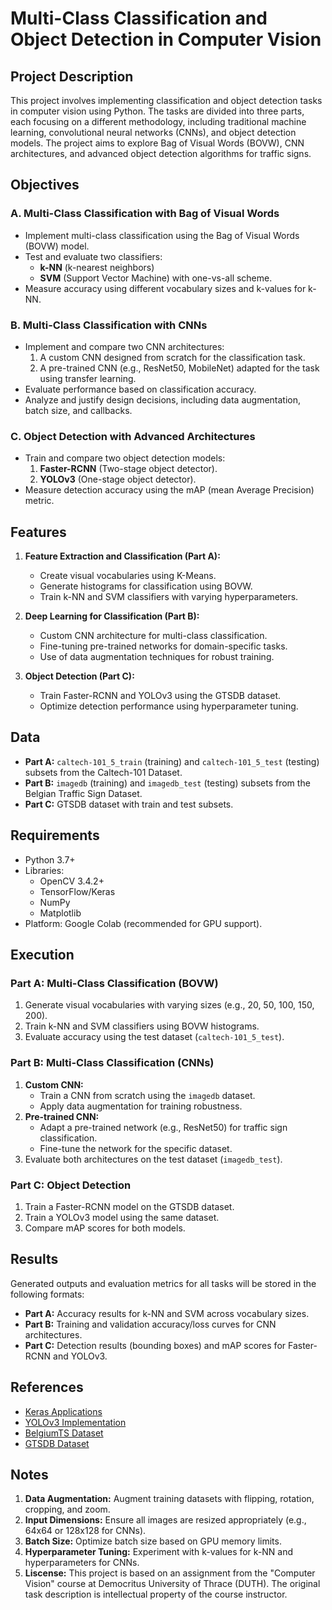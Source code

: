 # Multi-Class Classification and Object Detection in Computer Vision

## Project Description
This project involves implementing classification and object detection tasks in computer vision using Python. The tasks are divided into three parts, each focusing on a different methodology, including traditional machine learning, convolutional neural networks (CNNs), and object detection models. The project aims to explore Bag of Visual Words (BOVW), CNN architectures, and advanced object detection algorithms for traffic signs.

## Objectives
### **A. Multi-Class Classification with Bag of Visual Words**
- Implement multi-class classification using the Bag of Visual Words (BOVW) model.
- Test and evaluate two classifiers:
  - **k-NN** (k-nearest neighbors)
  - **SVM** (Support Vector Machine) with one-vs-all scheme.
- Measure accuracy using different vocabulary sizes and k-values for k-NN.

### **B. Multi-Class Classification with CNNs**
- Implement and compare two CNN architectures:
  1. A custom CNN designed from scratch for the classification task.
  2. A pre-trained CNN (e.g., ResNet50, MobileNet) adapted for the task using transfer learning.
- Evaluate performance based on classification accuracy.
- Analyze and justify design decisions, including data augmentation, batch size, and callbacks.

### **C. Object Detection with Advanced Architectures**
- Train and compare two object detection models:
  1. **Faster-RCNN** (Two-stage object detector).
  2. **YOLOv3** (One-stage object detector).
- Measure detection accuracy using the mAP (mean Average Precision) metric.

## Features
1. **Feature Extraction and Classification (Part A):**
   - Create visual vocabularies using K-Means.
   - Generate histograms for classification using BOVW.
   - Train k-NN and SVM classifiers with varying hyperparameters.

2. **Deep Learning for Classification (Part B):**
   - Custom CNN architecture for multi-class classification.
   - Fine-tuning pre-trained networks for domain-specific tasks.
   - Use of data augmentation techniques for robust training.

3. **Object Detection (Part C):**
   - Train Faster-RCNN and YOLOv3 using the GTSDB dataset.
   - Optimize detection performance using hyperparameter tuning.

## Data
- **Part A:** `caltech-101_5_train` (training) and `caltech-101_5_test` (testing) subsets from the Caltech-101 Dataset.
- **Part B:** `imagedb` (training) and `imagedb_test` (testing) subsets from the Belgian Traffic Sign Dataset.
- **Part C:** GTSDB dataset with train and test subsets.

## Requirements
- Python 3.7+
- Libraries:
  - OpenCV 3.4.2+
  - TensorFlow/Keras
  - NumPy
  - Matplotlib
- Platform: Google Colab (recommended for GPU support).

## Execution
### Part A: Multi-Class Classification (BOVW)
1. Generate visual vocabularies with varying sizes (e.g., 20, 50, 100, 150, 200).
2. Train k-NN and SVM classifiers using BOVW histograms.
3. Evaluate accuracy using the test dataset (`caltech-101_5_test`).

### Part B: Multi-Class Classification (CNNs)
1. **Custom CNN:**
   - Train a CNN from scratch using the `imagedb` dataset.
   - Apply data augmentation for training robustness.
2. **Pre-trained CNN:**
   - Adapt a pre-trained network (e.g., ResNet50) for traffic sign classification.
   - Fine-tune the network for the specific dataset.
3. Evaluate both architectures on the test dataset (`imagedb_test`).

### Part C: Object Detection
1. Train a Faster-RCNN model on the GTSDB dataset.
2. Train a YOLOv3 model using the same dataset.
3. Compare mAP scores for both models.

## Results
Generated outputs and evaluation metrics for all tasks will be stored in the following formats:
- **Part A:** Accuracy results for k-NN and SVM across vocabulary sizes.
- **Part B:** Training and validation accuracy/loss curves for CNN architectures.
- **Part C:** Detection results (bounding boxes) and mAP scores for Faster-RCNN and YOLOv3.

## References
- [Keras Applications](https://keras.io/api/applications/)
- [YOLOv3 Implementation](https://github.com/ultralytics/yolov3)
- [BelgiumTS Dataset](https://btsd.ethz.ch/shareddata/)
- [GTSDB Dataset](https://sid.erda.dk/public/archives/ff17dc924eba88d5d01a807357d6614c/published-archive.html)

## Notes
1. **Data Augmentation:** Augment training datasets with flipping, rotation, cropping, and zoom.
2. **Input Dimensions:** Ensure all images are resized appropriately (e.g., 64x64 or 128x128 for CNNs).
3. **Batch Size:** Optimize batch size based on GPU memory limits.
4. **Hyperparameter Tuning:** Experiment with k-values for k-NN and hyperparameters for CNNs.
5. **Liscense:** This project is based on an assignment from the "Computer Vision" course at Democritus University of Thrace (DUTH). The original task description is intellectual property of the course instructor.
